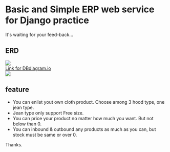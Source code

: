 # Basic and Simple ERP web service for Django practice
It's  waiting for your feed-back...

## ERD
![](https://github.com/2017250297-choi/Django-practice-ERP/blob/main/Untitled%20(2).png?raw=true)<br>
[Link for DBdiagram.io](https://dbdiagram.io/d/6430205a8615191cfa8c3378)<br>
![](https://github.com/2017250297-choi/Django-practice-ERP/blob/main/erperd.png?raw=true)<br>

## feature
- You can enlist yout own cloth product. Choose among 3 hood type, one jean type.
- Jean type only support Free size.
- You can price your product no matter how much you want. But not below than 0.
- You can inbound & outbound any products as much as you can, but stock must be same or over 0.

Thanks.
